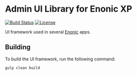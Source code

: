 # Admin UI Library for Enonic XP

[![Build Status](https://travis-ci.org/enonic/lib-admin-ui.svg?branch=master)](https://travis-ci.org/enonic/lib-admin-ui)
[![License](https://img.shields.io/github/license/enonic/lib-admin-ui.svg)](http://www.apache.org/licenses/LICENSE-2.0.html)

UI framework used in several [Enonic](https://enonic.com) apps.

## Building

To build the UI framework, run the following command:

```
gulp clean build
```
